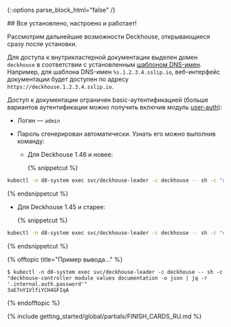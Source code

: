 <script type="text/javascript" src='{{ assets["getting-started.js"].digest_path }}'></script>
<script type="text/javascript" src='{{ assets["getting-started-finish.js"].digest_path }}'></script>
<script type="text/javascript" src='{{ assets["bcrypt.js"].digest_path }}'></script>

{::options parse_block_html="false" /}

<div markdown="1">
## Все установлено, настроено и работает!

Рассмотрим дальнейшие возможности Deckhouse, открывающиеся сразу после установки.

Для доступа к внутрикластерной документации выделен домен `deckhouse` в соответствии с установленным [шаблоном DNS-имен](../../documentation/v1/deckhouse-configure-global.html#parameters-modules-publicdomaintemplate). Например, для шаблона DNS-имен `%s.1.2.3.4.sslip.io`, веб-интерфейс документации будет доступен по адресу `https://deckhouse.1.2.3.4.sslip.io`.

Доступ к документации ограничен basic-аутентификацией (больше вариантов аутентификации можно получить включив модуль [user-auth](../../documentation/v1/modules/150-user-authn/)):  
- Логин — `admin`
- Пароль сгенерирован автоматически. Узнать его можно выполнив команду:

  - Для Deckhouse 1.46 и новее:

    {% snippetcut %}
```bash
kubectl -n d8-system exec svc/deckhouse-leader -c deckhouse -- sh -c "deckhouse-controller module values documentation -o json | jq -r '.internal.auth.password'"
```
{% endsnippetcut %}

  - Для Deckhouse 1.45 и старее:
    
    {% snippetcut %}
```bash
kubectl -n d8-system exec svc/deckhouse-leader -c deckhouse -- sh -c "deckhouse-controller module values deckhouse-web -o json | jq -r '.deckhouseWeb.internal.auth.password'"
```
{% endsnippetcut %}

  {% offtopic title="Пример вывода..." %}
```
$ kubectl -n d8-system exec svc/deckhouse-leader -c deckhouse -- sh -c "deckhouse-controller module values documentation -o json | jq -r '.internal.auth.password'" 
3aE7nY1VlfiYCH4GFIqA
```
  {% endofftopic %}
</div>

{% include getting_started/global/partials/FINISH_CARDS_RU.md %}
